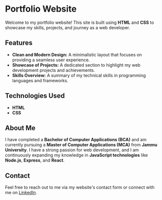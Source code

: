 # Portfolio Website

Welcome to my portfolio website! This site is built using **HTML** and **CSS** to showcase my skills, projects, and journey as a web developer.

## Features

- **Clean and Modern Design:** A minimalistic layout that focuses on providing a seamless user experience.
- **Showcase of Projects:** A dedicated section to highlight my web development projects and achievements.
- **Skills Overview:** A summary of my technical skills in programming languages and frameworks.

## Technologies Used

- **HTML**
- **CSS**

## About Me

I have completed a **Bachelor of Computer Applications (BCA)** and am currently pursuing a **Master of Computer Applications (MCA)** from **Jammu University**. I have a strong passion for web development, and I am continuously expanding my knowledge in **JavaScript technologies** like **Node.js**, **Express**, and **React**.

## Contact

Feel free to reach out to me via my website's contact form or connect with me on [LinkedIn](#).
